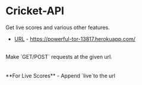 # Cricket-API
Get live scores and various other features.
<br>
- [URL](https://powerful-tor-13817.herokuapp.com/) - https://powerful-tor-13817.herokuapp.com/
<br>
Make `GET/POST` requests at the given url.
<br><br><br>
**For Live Scores** - Append `live`to the url 



